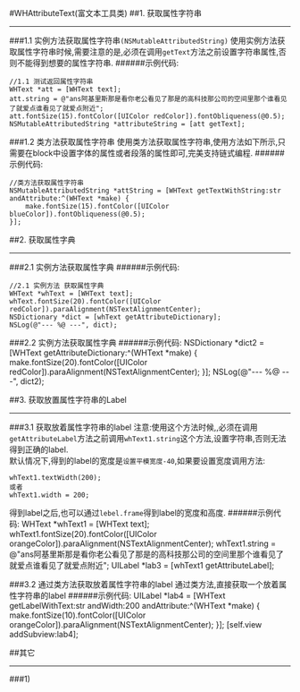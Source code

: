 #WHAttributeText(富文本工具类)
##1. 获取属性字符串
***
###1.1 实例方法获取属性字符串`(NSMutableAttributedString)`
使用实例方法获取属性字符串时候,需要注意的是,必须在调用`getText`方法之前设置字符串属性,否则不能得到想要的属性字符串.
######示例代码:

	//1.1 测试返回属性字符串
	WHText *att = [WHText text];
	att.string = @"ans阿基里斯那是看你老公看见了那是的高科技那公司的空间里那个谁看见了就爱点谁看见了就爱点附近";
	att.fontSize(15).fontColor([UIColor redColor]).fontObliqueness(@0.5);
	NSMutableAttributedString *attributeString = [att getText];

###1.2 类方法获取属性字符串
使用类方法获取属性字符串,使用方法如下所示,只需要在block中设置字体的属性或者段落的属性即可,完美支持链式编程.
######示例代码:

	//类方法获取属性字符串
	NSMutableAttributedString *attString = [WHText getTextWithString:str andAttribute:^(WHText *make) {
        make.fontSize(15).fontColor([UIColor blueColor]).fontObliqueness(@0.5);
    }];


##2. 获取属性字典
***
###2.1 实例方法获取属性字典
######示例代码:

	//2.1 实例方法 获取属性字典
    WHText *whText = [WHText text];
    whText.fontSize(20).fontColor([UIColor redColor]).paraAlignment(NSTextAlignmentCenter);
    NSDictionary *dict = [whText getAttributeDictionary];
    NSLog(@"--- %@ ---", dict);
###2.2 实例方法获取属性字典
######示例代码:
	NSDictionary *dict2 = [WHText getAttributeDictionary:^(WHText *make) {
        make.fontSize(20).fontColor([UIColor redColor]).paraAlignment(NSTextAlignmentCenter);
    }];
    NSLog(@"--- %@ ---", dict2);


##3. 获取放置属性字符串的Label
***
###3.1 获取放着属性字符串的label
注意:使用这个方法时候,,必须在调用`getAttributeLabel`方法之前调用`whText1.string`这个方法,设置字符串,否则无法得到正确的label.<br>
默认情况下,得到的label的宽度是`设置平模宽度-40`,如果要设置宽度调用方法:

	whText1.textWidth(200);
	或者
    whText1.width = 200;
得到label之后,也可以通过`lebel.frame`得到label的宽度和高度.
######示例代码:
	WHText *whText1 = [WHText text];
    whText1.fontSize(20).fontColor([UIColor orangeColor]).paraAlignment(NSTextAlignmentCenter);
    whText1.string = @"ans阿基里斯那是看你老公看见了那是的高科技那公司的空间里那个谁看见了就爱点谁看见了就爱点附近";
    UILabel *lab3 = [whText1 getAttributeLabel];

###3.2 通过类方法获取放着属性字符串的label
通过类方法,直接获取一个放着属性字符串的label
######示例代码:
	UILabel *lab4 = [WHText getLabelWithText:str andWidth:200 andAttribute:^(WHText *make) {
        make.fontSize(10).fontColor([UIColor orangeColor]).paraAlignment(NSTextAlignmentCenter);
    }];
    [self.view addSubview:lab4];





##其它
***
###1)


















